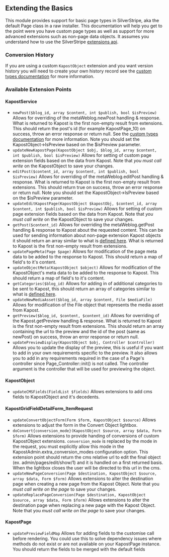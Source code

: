 Extending the Basics
----
This module provides support for basic page types in SilverStripe, aka the default Page class in a raw installer. This documentation will help you get to the point were you have custom page types as well as support for more advanced extensions such as non-page data objects. It assumes you understand how to use the SilverStripe [extensions api](http://docs.silverstripe.org/en/developer_guides/extending/extensions/).

### Conversion History
If you are using a custom ``KapostObject`` extension and you want version history you will need to create your own history record see the [custom types documentation](custom-types.md#for-custom-objects) for more information.


### Available Extension Points
#### KapostService
 - ``newPost($blog_id, array $content, int $publish, bool $isPreview)`` Allows for overriding of the metaWeblog.newPost handling & response. What is returned to Kapost is the first non-empty result from extensions. This should return the post's id (for example KapostPage_10) on success, throw an error response or return null. See the [custom types documentation](custom-types.md) for more information. Note you should set the KapostObject->IsPreview based on the $isPreview parameter.
 - ``updateNewKapostPage(KapostObject $obj, $blog_id, array $content, int $publish, bool $isPreview)`` Allows for setting of custom page extension fields based on the data from Kapost. Note that *you must call write* on the KapostObject to save your changes.
 - ``editPost($content_id, array $content, int $publish, bool $isPreview)`` Allows for overriding of the metaWeblog.editPost handling & response. What is returned to Kapost is the first non-empty result from extensions. This should return true on success, throw an error response or return null. Note you should set the KapostObject->IsPreview based on the $isPreview parameter.
 - ``updateEditKapostPage(KapostObject $kapostObj, $content_id, array $content, int $publish, bool $isPreview)`` Allows for setting of custom page extension fields based on the data from Kapost. Note that *you must call write* on the KapostObject to save your changes.
 - ``getPost($content_id)`` Allows for overriding the metaWeblog.getPost handling & response to Kapost about the requested content. This can be used for sending information about non-page extension Kapost objects it should return an array similar to what is [defined here](https://gist.github.com/icebreaker/546f4223dc07a9e2e6e9#metawebloggetpost). What is returned to Kapost is the first non-empty result from extensions.
 - ``updatePageMeta(Page $page)`` Allows for modification of the page meta data to be added to the response to Kapost. This should return a map of field's to it's content.
 - ``updateObjectMeta(KapostObject $object)`` Allows for modification of the KapostObject's meta data to be added to the response to Kapost. This should return a map of field's to it's content.
 - ``getCategories($blog_id)`` Allows for adding in of additional categories to be sent to Kapost, this should return an array of categories similar to what is [defined here](https://gist.github.com/icebreaker/546f4223dc07a9e2e6e9#metawebloggetcategories).
 - ``updateNewMediaAsset($blog_id, array $content, File $mediaFile)`` Allows for modification of the File object that represents the media asset from Kapost.
 - ``getPreview($blog_id, $content, $content_id)`` Allows for overriding of the Kapost.getPreview handling & response. What is returned to Kapost is the first non-empty result from extensions. This should return an array containing the url to the preview and the id of the post (same as newPost) on success, throw an error response or return null.
 - ``updatePreviewDisplay(KapostObject $obj, Controller $controller)`` Allows you to update the display of the preview, this is useful if you want to add in your own requirements specific to the preview. It also allows you to add in any requirements required in the case of a Page's controller since Page_Controller::init() is not called. The controller argument is the controller that will be used for previewing the object.

#### KapostObject
 - ``updateCMSFields(FieldList $fields)`` Allows extensions to add cms fields to KapostObject and it's decedents.

#### KapostGridFieldDetailForm_ItemRequest
 - ``updateConvertObjectForm(Form $form, KapostObject $source)`` Allows extensions to adjust the form in the Convert Object lightbox.
 - ``doConvert{conversion_mode}(KapostObject $source, array $data, Form $form)`` Allows extensions to provide handing of conversions of custom KapostObject extensions. ``conversion_mode`` is replaced by the mode in the request, you must explicitly allow this mode in the KapostAdmin.extra_conversion_modes configuration option. This extension point should return the cms relative url to edit the final object (ex. admin/pages/edit/show/1) and it is handled on a first returned basis. When the lightbox closes the user will be directed to this url in the cms.
 - ``updateNewPageConversion(Page $destination, KapostObject $source, array $data, Form $form)`` Allows extensions to alter the destination page when creating a new page from the Kapost Object. Note that you *must call write on the page* to save your changes.
 - ``updateReplacePageConversion(Page $destination, KapostObject $source, array $data, Form $form)`` Allows extensions to alter the destination page when replacing a new page with the Kapost Object. Note that you *must call write on the page* to save your changes.

#### KapostPage
 - ``updatePreviewFieldMap`` Allows for adding fields to the customise call before rendering. You could use this to solve dependency issues where methods do not exist or are not available on your KapostPage instance. You should return the fields to be merged with the default fields
